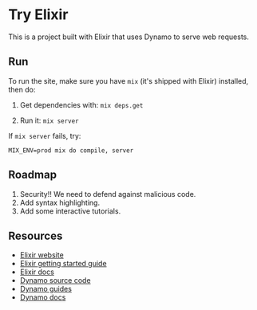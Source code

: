 # Try Elixir

This is a project built with Elixir that uses Dynamo to serve web requests.

## Run

To run the site, make sure you have `mix` (it's shipped with Elixir) installed, then do:

1. Get dependencies with: `mix deps.get`

2. Run it: `mix server`

If `mix server` fails, try:

    MIX_ENV=prod mix do compile, server

## Roadmap

1. Security!! We need to defend against malicious code.
2. Add syntax highlighting.
3. Add some interactive tutorials.

## Resources

* [Elixir website](http://elixir-lang.org/)
* [Elixir getting started guide](http://elixir-lang.org/getting_started/1.html)
* [Elixir docs](http://elixir-lang.org/docs)
* [Dynamo source code](https://github.com/elixir-lang/dynamo)
* [Dynamo guides](https://github.com/elixir-lang/dynamo#learn-more)
* [Dynamo docs](http://elixir-lang.org/docs/dynamo)
